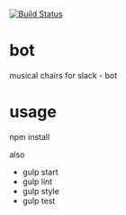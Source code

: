 [![Build Status](https://travis-ci.org/mchairs/bot.svg?branch=master)](https://travis-ci.org/mchairs/bot)

# bot
musical chairs for slack - bot

# usage

npm install

also

* gulp start
* gulp lint
* gulp style
* gulp test
